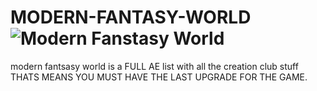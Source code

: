# MODERN-FANTASY-WORLD![Modern Fanstasy World](https://user-images.githubusercontent.com/112035847/187075556-f96b167a-6967-466a-bfff-e68a104920de.jpg)
modern fantsasy world is a FULL AE list with all the creation club stuff THATS MEANS YOU MUST HAVE THE LAST UPGRADE FOR THE GAME.
